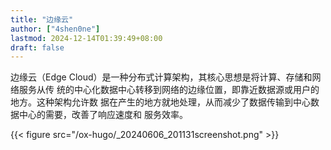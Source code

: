 ```yaml
---
title: "边缘云"
author: ["4shen0ne"]
lastmod: 2024-12-14T01:39:49+08:00
draft: false
---
```


边缘云（Edge Cloud）是一种分布式计算架构，其核心思想是将计算、存储和网络服务从传
统的中心化数据中心转移到网络的边缘位置，即靠近数据源或用户的地方。这种架构允许数
据在产生的地方就地处理，从而减少了数据传输到中心数据中心的需要，改善了响应速度和
服务效率。

{{< figure src="/ox-hugo/_20240606_201131screenshot.png" >}}
